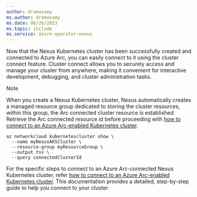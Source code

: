 ```yaml
---
author: dramasamy
ms.author: dramasamy
ms.date: 06/26/2023
ms.topic: include
ms.service: azure-operator-nexus
---
```


Now that the Nexus Kubernetes cluster has been successfully created and connected to Azure Arc, you can easily connect to it using the cluster connect feature. Cluster connect allows you to securely access and manage your cluster from anywhere, making it convenient for interactive development, debugging, and cluster administration tasks.

> [!NOTE]
> When you create a Nexus Kubernetes cluster, Nexus automatically creates a managed resource group dedicated to storing the cluster resources, within this group, the Arc connected cluster resource is established. Retrieve the Arc connected resource id before proceeding with [how to connect to an Azure Arc-enabled Kubernetes cluster](../../../azure-arc/kubernetes/cluster-connect.md).

```azurecli
az networkcloud kubernetescluster show \
  --name myNexusAKSCluster \
  --resource-group myResourceGroup \
  --output tsv \
  --query connectedClusterId
```

For the specific steps to connect to an Azure Arc-connected Nexus Kubernetes cluster, refer [how to connect to an Azure Arc-enabled Kubernetes cluster](../../../azure-arc/kubernetes/cluster-connect.md). This documentation provides a detailed, step-by-step guide to help you connect to your cluster.